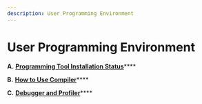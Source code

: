 ```yaml
---
description: User Programming Environment
---
```


# User Programming Environment

**A.** [**Programming Tool Installation Status**](a.-programming-tool-installation-status.md)****

**B.** [**How to Use Compiler**](b.-how-to-use-compiler.md)****

**C.** [**Debugger and Profiler**](c.-debugger-and-profiler.md)****
